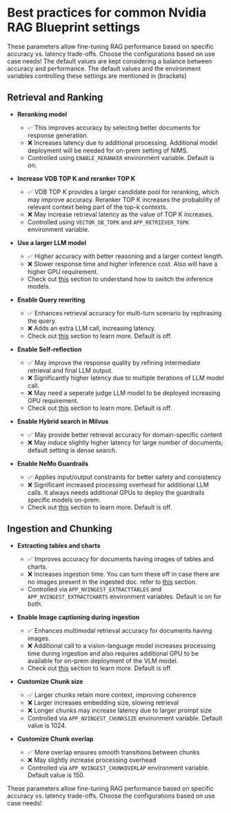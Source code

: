 # Best practices for common Nvidia RAG Blueprint settings

These parameters allow fine-tuning RAG performance based on specific accuracy vs. latency trade-offs. Choose the configurations based on use case needs! The default values are kept considering a balance between accuracy and performance. The default values and the environment variables controlling these settings are mentioned in (brackets)

## Retrieval and Ranking

- **Reranking model**
  - ✅ This improves accuracy by selecting better documents for response generation.
  - ❌ Increases latency due to additional processing. Additional model deployment will be needed for on-prem setting of NIMS.
  - Controlled using `ENABLE_RERANKER` environment variable. Default is on.

- **Increase VDB TOP K and reranker TOP K**
  - ✅ VDB TOP K provides a larger candidate pool for reranking, which may improve accuracy. Reranker TOP K increases the probability of relevant context being part of the top-k contexts.
  - ❌ May increase retrieval latency as the value of TOP K increases.
  - Controlled using `VECTOR_DB_TOPK` and `APP_RETRIEVER_TOPK` environment variable.

- **Use a larger LLM model**
  - ✅ Higher accuracy with better reasoning and a larger context length.
  - ❌ Slower response time and higher inference cost. Also will have a higher GPU requirement.
  - Check out [this](./change-model.md) section to understand how to switch the inference models.

- **Enable Query rewriting**
  - ✅ Enhances retrieval accuracy for multi-turn scenario by rephrasing the query.
  - ❌ Adds an extra LLM call, increasing latency.
  - Check out [this](./query_rewriter.md) section to learn more. Default is off.

- **Enable Self-reflection**
  - ✅ May improve the response quality by refining intermediate retrieval and final LLM output.
  - ❌ Significantly higher latency due to multiple iterations of LLM model call.
  - ❌ May need a seperate judge LLM model to be deployed increasing GPU requirement.
  - Check out [this](./self-reflection.md) section to learn more. Default is off.

- **Enable Hybrid search in Milvus**
  - ✅ May provide better retrieval accuracy for domain-specific content
  - ❌ May induce slightly higher latency for large number of documents; default setting is dense search.

- **Enable NeMo Guardrails**
  - ✅ Applies input/output constraints for better safety and consistency
  - ❌ Significant increased processing overhead for additional LLM calls. It always needs additional GPUs to deploy the guardrails specific models on-prem.
  - Check out [this](./nemo-guardrails.md) section to learn more. Default is off.

## Ingestion and Chunking

- **Extracting tables and charts**
  - ✅ Improves accuracy for documents having images of tables and charts.
  - ❌ Increases ingestion time. You can turn these off in case there are no images present in the ingested doc. refer to [this](./text_only_ingest.md) section.
  - Controlled via `APP_NVINGEST_EXTRACTTABLES` and `APP_NVINGEST_EXTRACTCHARTS` environment variables. Default is on for both.

- **Enable Image captioning during ingestion**
  - ✅ Enhances multimodal retrieval accuracy for documents having images.
  - ❌ Additional call to a vision-language model increases processing time during ingestion and also requires additional GPU to be available for on-prem deployment of the VLM model.
  - Check out [this](./image_captioning.md) section to learn more. Default is off.

- **Customize Chunk size**
  - ✅ Larger chunks retain more context, improving coherence
  - ❌ Larger increases embedding size, slowing retrieval
  - ❌ Longer chunks may increase latency due to larger prompt size
  - Controlled via `APP_NVINGEST_CHUNKSIZE` environment variable. Default value is 1024.

- **Customize Chunk overlap**
  - ✅ More overlap ensures smooth transitions between chunks
  - ❌ May slightly increase processing overhead
  - Controlled via `APP_NVINGEST_CHUNKOVERLAP` environment variable. Default value is 150.

These parameters allow fine-tuning RAG performance based on specific accuracy vs. latency trade-offs. Choose the configurations based on use case needs!
